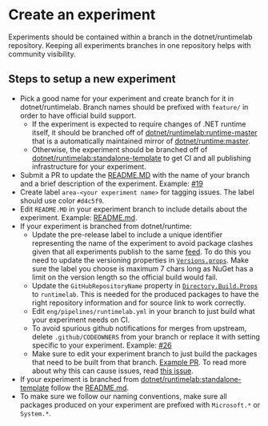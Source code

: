 # Create an experiment

Experiments should be contained within a branch in the dotnet/runtimelab repository. Keeping all experiments branches in one repository helps with community visibility.

## Steps to setup a new experiment

- Pick a good name for your experiment and create branch for it in dotnet/runtimelab. Branch names should be prefixed with `feature/` in order to have official build support.
   - If the experiment is expected to require changes of .NET runtime itself, it should be branched off of [dotnet/runtimelab:runtime-master](https://github.com/dotnet/runtimelab/tree/runtime-master) that is a automatically maintained mirror of [dotnet/runtime:master](https://github.com/dotnet/runtime/tree/main).
   - Otherwise, the experiment should be branched off of [dotnet/runtimelab:standalone-template](https://github.com/dotnet/runtimelab/tree/standalone-template) to get CI and all publishing infrastructure for your experiment.
- Submit a PR to update the [README.MD](https://github.com/dotnet/runtimelab/blob/master/README.md#active-experimental-projects) with the name of your branch and a brief description of the experiment. Example: [#19](https://github.com/dotnet/runtimelab/pull/19/files)
- Create label `area-<your experiment name>` for tagging issues. The label should use color `#d4c5f9`. 
- Edit `README.MD` in your experiment branch to include details about the experiment. Example: [README.md](https://github.com/dotnet/runtimelab/blob/feature/NativeAOT/README.md).
- If your experiment is branched from dotnet/runtime:
   - Update the pre-release label to include a unique identifier representing the name of the experiment to avoid package clashes given that all experiments publish to the same [feed](https://dev.azure.com/dnceng/public/_packaging?_a=feed&feed=dotnet-experimental). To do this you need to update the versioning properties in [`Versions.props`](https://github.com/dotnet/runtimelab/blob/0cf87055346fd12fb22478f17521ebeb28a6d323/eng/Versions.props#L9). Make sure the label you choose is maximum 7 chars long as NuGet has a limit on the version length so the official build would fail.
   - Update the `GitHubRepositoryName` property in [`Directory.Build.Props`](https://github.com/dotnet/runtimelab/blob/a4f11b05c8a76564a88ae060fd75894ca9202d12/Directory.Build.props#L219) to `runtimelab`. This is needed for the produced packages to have the right repository information and for source link to work correctly.
   - Edit `eng/pipelines/runtimelab.yml` in your branch to just build what your experiment needs on CI.
   - To avoid spurious github notifications for merges from upstream, delete `.github/CODEOWNERS` from your branch or replace it with setting specific to your experiment. Example: [#26](https://github.com/dotnet/runtimelab/pull/26/files)
   - Make sure to edit your experiment branch to just build the packages that need to be built from that branch. [Example PR](https://github.com/dotnet/runtimelab/pull/467). To read more about why this can cause issues, read [this issue](https://github.com/dotnet/runtimelab/issues/465).
- If your experiment is branched from [dotnet/runtimelab:standalone-template](https://github.com/dotnet/runtimelab/tree/standalone-template) follow the [README.md](https://github.com/dotnet/runtimelab/tree/standalone-template#standalone-experiments).
- To make sure we follow our naming conventions, make sure all packages produced on your experiment are prefixed with `Microsoft.*` or `System.*`.
